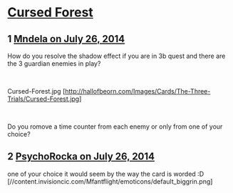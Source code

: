 # [Cursed Forest](https://community.fantasyflightgames.com/topic/111755-cursed-forest/)

## 1 [Mndela on July 26, 2014](https://community.fantasyflightgames.com/topic/111755-cursed-forest/?do=findComment&comment=1171010)

How do you resolve the shadow effect if you are in 3b quest and there are the 3 guardian enemies in play?

 

Cursed-Forest.jpg [http://hallofbeorn.com/Images/Cards/The-Three-Trials/Cursed-Forest.jpg]

 

Do you romove a time counter from each enemy or only from one of your choice?

## 2 [PsychoRocka on July 26, 2014](https://community.fantasyflightgames.com/topic/111755-cursed-forest/?do=findComment&comment=1171056)

one of your choice it would seem by the way the card is worded :D [//content.invisioncic.com/Mfantflight/emoticons/default_biggrin.png]

